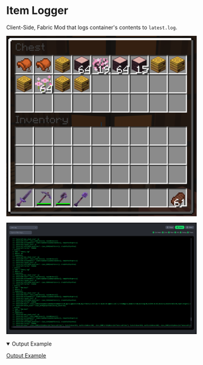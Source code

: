 # Item Logger
Client-Side, Fabric Mod that logs container's contents to ``latest.log``.

![Container Example](./images/ChestExample.png)

![Modrinth LiveLog (Output)](./images/ModrinthLiveLog.png)
<details open>
  <summary>Output Example</summary>

[Output Example](./images/ChestExample.md)

</details>
